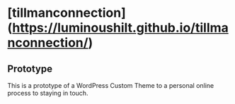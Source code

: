 # [tillmanconnection] (https://luminoushilt.github.io/tillmanconnection/)

## Prototype

This is a prototype of a WordPress Custom Theme to a personal online process to staying in touch.
